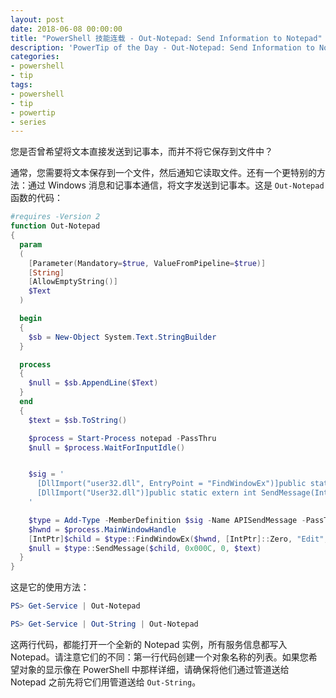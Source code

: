 ```yaml
---
layout: post
date: 2018-06-08 00:00:00
title: "PowerShell 技能连载 - Out-Notepad: Send Information to Notepad"
description: 'PowerTip of the Day - Out-Notepad: Send Information to Notepad'
categories:
- powershell
- tip
tags:
- powershell
- tip
- powertip
- series
---
```

您是否曾希望将文本直接发送到记事本，而并不将它保存到文件中？

通常，您需要将文本保存到一个文件，然后通知它读取文件。还有一个更特别的方法：通过 Windows 消息和记事本通信，将文字发送到记事本。这是 `Out-Notepad` 函数的代码：

```powershell
#requires -Version 2
function Out-Notepad
{
  param
  (
    [Parameter(Mandatory=$true, ValueFromPipeline=$true)]
    [String]
    [AllowEmptyString()] 
    $Text
  )

  begin
  {
    $sb = New-Object System.Text.StringBuilder
  }

  process
  {
    $null = $sb.AppendLine($Text)
  }
  end
  {
    $text = $sb.ToString()

    $process = Start-Process notepad -PassThru
    $null = $process.WaitForInputIdle()


    $sig = '
      [DllImport("user32.dll", EntryPoint = "FindWindowEx")]public static extern IntPtr FindWindowEx(IntPtr hwndParent, IntPtr hwndChildAfter, string lpszClass, string lpszWindow);
      [DllImport("User32.dll")]public static extern int SendMessage(IntPtr hWnd, int uMsg, int wParam, string lParam);
    '

    $type = Add-Type -MemberDefinition $sig -Name APISendMessage -PassThru
    $hwnd = $process.MainWindowHandle
    [IntPtr]$child = $type::FindWindowEx($hwnd, [IntPtr]::Zero, "Edit", $null)
    $null = $type::SendMessage($child, 0x000C, 0, $text)
  }
}
```

这是它的使用方法：

```powershell
PS> Get-Service | Out-Notepad

PS> Get-Service | Out-String | Out-Notepad 
```

这两行代码，都能打开一个全新的 Notepad 实例，所有服务信息都写入 Notepad。请注意它们的不同：第一行代码创建一个对象名称的列表。如果您希望对象的显示像在 PowerShell 中那样详细，请确保将他们通过管道送给 Notepad 之前先将它们用管道送给 `Out-String`。

<!--本文国际来源：[Out-Notepad: Send Information to Notepad](http://community.idera.com/powershell/powertips/b/tips/posts/out-notepad-send-information-to-notepad)-->
